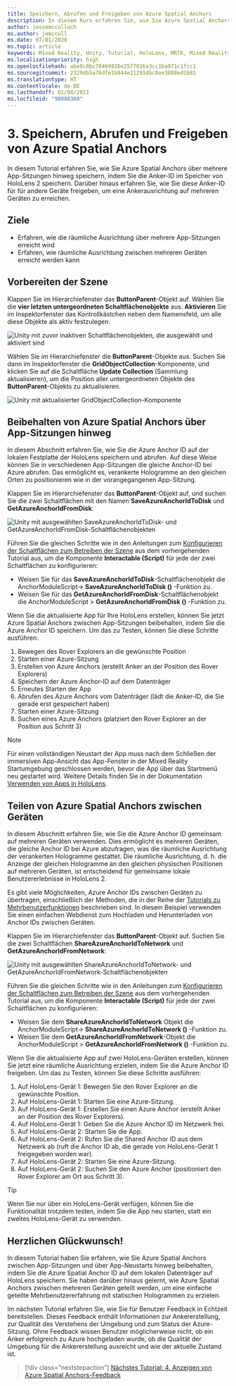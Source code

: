 ```yaml
---
title: Speichern, Abrufen und Freigeben von Azure Spatial Anchors
description: In diesem Kurs erfahren Sie, wie Sie Azure Spatial Anchors in einer Mixed Reality-Anwendung speichern, abrufen und teilen.
author: jessemcculloch
ms.author: jemccull
ms.date: 07/01/2020
ms.topic: article
keywords: Mixed Reality, Unity, Tutorial, HoloLens, MRTK, Mixed Reality Toolkit, UWP, Azure Spatial Anchors, App-Sitzungen
ms.localizationpriority: high
ms.openlocfilehash: abe0c8bc70469826e25f7016a3cc1ba971c1fcc1
ms.sourcegitcommit: 2329db5a76dfe1b844e21291dbc8ee3888ed1b81
ms.translationtype: HT
ms.contentlocale: de-DE
ms.lasthandoff: 01/08/2021
ms.locfileid: "98008360"
---
```

# <a name="3-saving-retrieving-and-sharing-azure-spatial-anchors"></a>3. Speichern, Abrufen und Freigeben von Azure Spatial Anchors

In diesem Tutorial erfahren Sie, wie Sie Azure Spatial Anchors über mehrere App-Sitzungen hinweg speichern, indem Sie die Anker-ID im Speicher von HoloLens 2 speichern. Darüber hinaus erfahren Sie, wie Sie diese Anker-ID für für andere Geräte freigeben, um eine Ankerausrichtung auf mehreren Geräten zu erreichen.

## <a name="objectives"></a>Ziele

* Erfahren, wie die räumliche Ausrichtung über mehrere App-Sitzungen erreicht wird
* Erfahren, wie räumliche Ausrichtung zwischen mehreren Geräten erreicht werden kann

## <a name="preparing-the-scene"></a>Vorbereiten der Szene

Klappen Sie im Hierarchiefenster das **ButtonParent**-Objekt auf. Wählen Sie die **vier letzten untergeordneten Schaltflächenobjekte** aus. **Aktivieren** Sie im Inspektorfenster das Kontrollkästchen neben dem Namensfeld, um alle diese Objekte als aktiv festzulegen.

![Unity mit zuvor inaktiven Schaltflächenobjekten, die ausgewählt und aktiviert sind](images/mr-learning-asa/asa-03-section1-step1-1.png)

Wählen Sie im Hierarchiefenster die **ButtonParent**-Objekte aus. Suchen Sie dann im Inspektorfenster die **GridObjectCollection**-Komponente, und klicken Sie auf die Schaltfläche **Update Collection** (Sammlung aktualisieren), um die Position aller untergeordneten Objekte des **ButtonParent**-Objekts zu aktualisieren.

![Unity mit aktualisierter GridObjectCollection-Komponente](images/mr-learning-asa/asa-03-section1-step1-2.png)

## <a name="persisting-azure-spatial-anchors-between-app-sessions"></a>Beibehalten von Azure Spatial Anchors über App-Sitzungen hinweg

In diesem Abschnitt erfahren Sie, wie Sie die Azure Anchor ID auf der lokalen Festplatte der HoloLens speichern und abrufen. Auf diese Weise können Sie in verschiedenen App-Sitzungen die gleiche Anchor-ID bei Azure abrufen. Das ermöglicht es, verankerte Hologramme an den gleichen Orten zu positionieren wie in der vorangegangenen App-Sitzung.

Klappen Sie im Hierarchiefenster das **ButtonParent**-Objekt auf, und suchen Sie die zwei Schaltflächen mit den Namen **SaveAzureAnchorIdToDisk** und **GetAzureAnchorIdFromDisk**:

![Unity mit ausgewählten SaveAzureAnchorIdToDisk- und GetAzureAnchorIdFromDisk-Schaltflächenobjekten](images/mr-learning-asa/asa-03-section2-step1-1.png)

Führen Sie die gleichen Schritte wie in den Anleitungen zum [Konfigurieren der Schaltflächen zum Betreiben der Szene](mr-learning-asa-02.md#configuring-the-buttons-to-operate-the-scene) aus dem vorhergehenden Tutorial aus, um die Komponente **Interactable (Script)** für jede der zwei Schaltflächen zu konfigurieren:

* Weisen Sie für das **SaveAzureAnchorIdToDisk**-Schaltflächenobjekt die AnchorModuleScript-> **SaveAzureAnchorIdToDisk ()** -Funktion zu.
* Weisen Sie für das **GetAzureAnchorIdFromDisk**-Schaltflächenobjekt die AnchorModuleScript > **GetAzureAnchorIdFromDisk ()** -Funktion zu.

Wenn Sie die aktualisierte App für Ihre HoloLens erstellen, können Sie jetzt Azure Spatial Anchors zwischen App-Sitzungen beibehalten, indem Sie die Azure Anchor ID speichern. Um das zu Testen, können Sie diese Schritte ausführen:

1. Bewegen des Rover Explorers an die gewünschte Position
2. Starten einer Azure-Sitzung
3. Erstellen von Azure Anchors (erstellt Anker an der Position des Rover Explorers)
4. Speichern der Azure Anchor-ID auf dem Datenträger
5. Erneutes Starten der App
6. Abrufen des Azure Anchors vom Datenträger (lädt die Anker-ID, die Sie gerade erst gespeichert haben)
7. Starten einer Azure-Sitzung
8. Suchen eines Azure Anchors (platziert den Rover Explorer an der Position aus Schritt 3)

> [!NOTE]
> Für einen vollständigen Neustart der App muss nach dem Schließen der immersiven App-Ansicht das App-Fenster in der Mixed Reality Startumgebung geschlossen werden, bevor die App über das Startmenü neu gestartet wird. Weitere Details finden Sie in der Dokumentation [Verwenden von Apps in HoloLens](https://docs.microsoft.com/hololens/holographic-home#using-apps-on-hololens).

## <a name="sharing-azure-spatial-anchors-between-devices"></a>Teilen von Azure Spatial Anchors zwischen Geräten

In diesem Abschnitt erfahren Sie, wie Sie die Azure Anchor ID gemeinsam auf mehreren Geräten verwenden. Dies ermöglicht es mehreren Geräten, die gleiche Anchor ID bei Azure abzufragen, was die räumliche Ausrichtung der verankerten Hologramme gestattet. Die räumliche Ausrichtung, d. h. die Anzeige der gleichen Hologramme an den gleichen physischen Positionen auf mehreren Geräten, ist entscheidend für gemeinsame lokale Benutzererlebnisse in HoloLens 2.

Es gibt viele Möglichkeiten, Azure Anchor IDs zwischen Geräten zu übertragen, einschließlich der Methoden, die in der Reihe der [Tutorials zu Mehrbenutzerfunktionen](mr-learning-sharing-02.md) beschrieben sind. In diesem Beispiel verwenden Sie einen einfachen Webdienst zum Hochladen und Herunterladen von Anchor IDs zwischen Geräten.

Klappen Sie im Hierarchiefenster das **ButtonParent**-Objekt auf.   Suchen Sie die zwei Schaltflächen **ShareAzureAnchorIdToNetwork** und **GetAzureAnchorIdFromNetwork**:

![Unity mit ausgewählten ShareAzureAnchorIdToNetwork- und GetAzureAnchorIdFromNetwork-Schaltflächenobjekten](images/mr-learning-asa/asa-03-section3-step1-1.png)

Führen Sie die gleichen Schritte wie in den Anleitungen zum [Konfigurieren der Schaltflächen zum Betreiben der Szene](mr-learning-asa-02.md#configuring-the-buttons-to-operate-the-scene) aus dem vorhergehenden Tutorial aus, um die Komponente **Interactable (Script)** für jede der zwei Schaltflächen zu konfigurieren:

* Weisen Sie dem **ShareAzureAnchorIdToNetwork** Objekt die AnchorModuleScript-> **ShareAzureAnchorIdToNetwork ()** -Funktion zu.
* Weisen Sie dem **GetAzureAnchorIdFromNetwork**-Objekt die AnchorModuleScript > **GetAzureAnchorIdFromNetwork ()** -Funktion zu.

Wenn Sie die aktualisierte App auf zwei HoloLens-Geräten erstellen, können Sie jetzt eine räumliche Ausrichtung erzielen, indem Sie die Azure Anchor ID freigeben. Um das zu Testen, können Sie diese Schritte ausführen:

1. Auf HoloLens-Gerät 1: Bewegen Sie den Rover Explorer an die gewünschte Position.
2. Auf HoloLens-Gerät 1: Starten Sie eine Azure-Sitzung.
3. Auf HoloLens-Gerät 1: Erstellen Sie einen Azure Anchor (erstellt Anker an der Position des Rover Explorers).
4. Auf HoloLens-Gerät 1: Geben Sie die Azure Anchor ID im Netzwerk frei.
5. Auf HoloLens-Gerät 2: Starten Sie die App.
6. Auf HoloLens-Gerät 2: Rufen Sie die Shared Anchor ID aus dem Netzwerk ab (ruft die Anchor ID ab, die gerade von HoloLens-Gerät 1 freigegeben worden war).
7. Auf HoloLens-Gerät 2: Starten Sie eine Azure-Sitzung.
8. Auf HoloLens-Gerät 2: Suchen Sie den Azure Anchor (positioniert den Rover Explorer am Ort aus Schritt 3).

> [!TIP]
> Wenn Sie nur über ein HoloLens-Gerät verfügen, können Sie die Funktionalität trotzdem testen, indem Sie die App neu starten, statt ein zweites HoloLens-Gerät zu verwenden.

## <a name="congratulations"></a>Herzlichen Glückwunsch!

In diesem Tutorial haben Sie erfahren, wie Sie Azure Spatial Anchors zwischen App-Sitzungen und über App-Neustarts hinweg beibehalten, indem Sie die Azure Spatial Anchor ID auf dem lokalen Datenträger auf HoloLens speichern. Sie haben darüber hinaus gelernt, wie Azure Spatial Anchors zwischen mehreren Geräten geteilt werden, um eine einfache geteilte Mehrbenutzererfahrung mit statischen Hologrammen zu erzielen.

Im nächsten Tutorial erfahren Sie, wie Sie für Benutzer Feedback in Echtzeit bereitstellen. Dieses Feedback enthält Informationen zur Ankererstellung, zur Qualität des Verstehens der Umgebung und zum Status der Azure-Sitzung. Ohne Feedback wissen Benutzer möglicherweise nicht, ob ein Anker erfolgreich zu Azure hochgeladen wurde, ob die Qualität der Umgebung für die Ankererstellung ausreicht und wie der aktuelle Zustand ist.

> [!div class="nextstepaction"]
> [Nächstes Tutorial: 4. Anzeigen von Azure Spatial Anchors-Feedback](mr-learning-asa-04.md)
